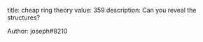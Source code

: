 title: cheap ring theory
value: 359
description: Can you reveal the structures?

Author: joseph#8210

